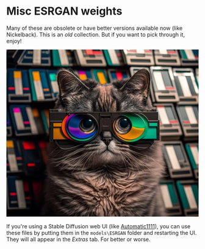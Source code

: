 # Misc ESRGAN weights

Many of these are obsolete or have better versions available now (like Nickelback). This is an _old_ collection. But if you want to pick through it, enjoy!


![Machine Learning Archivist (cat)](Archivist.jpg)

If you're using a Stable Diffusion web UI (like [Automatic1111](https://github.com/AUTOMATIC1111/stable-diffusion-webui.git)), you can use these files by putting them in the `models\ESRGAN` folder and restarting the UI. They will all appear in the _Extras_ tab. For better or worse.
